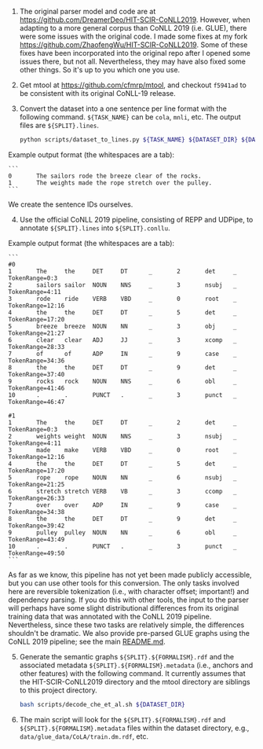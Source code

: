 1. The original parser model and code are at https://github.com/DreamerDeo/HIT-SCIR-CoNLL2019. However, when adapting to a more general corpus than CoNLL 2019 (i.e. GLUE), there were some issues with the original code. I made some fixes at my fork https://github.com/ZhaofengWu/HIT-SCIR-CoNLL2019. Some of these fixes have been incorporated into the original repo after I opened some issues there, but not all. Nevertheless, they may have also fixed some other things. So it's up to you which one you use.

2. Get mtool at https://github.com/cfmrp/mtool, and checkout `f5941ad` to be consistent with its original CoNLL-19 release.

3. Convert the dataset into a one sentence per line format with the following command. `${TASK_NAME}` can be `cola`, `mnli`, etc. The output files are `${SPLIT}.lines`.

    ```bash
    python scripts/dataset_to_lines.py ${TASK_NAME} ${DATASET_DIR} ${DATASET_DIR}
    ```

Example output format (the whitespaces are a tab):

    ```
    0       The sailors rode the breeze clear of the rocks.
    1       The weights made the rope stretch over the pulley.
    ```

We create the sentence IDs ourselves.

4. Use the official CoNLL 2019 pipeline, consisting of REPP and UDPipe, to annotate `${SPLIT}.lines` into `${SPLIT}.conllu`.

Example output format (the whitespaces are a tab):

    ```
    #0
    1       The     the     DET     DT      _       2       det     _       TokenRange=0:3
    2       sailors sailor  NOUN    NNS     _       3       nsubj   _       TokenRange=4:11
    3       rode    ride    VERB    VBD     _       0       root    _       TokenRange=12:16
    4       the     the     DET     DT      _       5       det     _       TokenRange=17:20
    5       breeze  breeze  NOUN    NN      _       3       obj     _       TokenRange=21:27
    6       clear   clear   ADJ     JJ      _       3       xcomp   _       TokenRange=28:33
    7       of      of      ADP     IN      _       9       case    _       TokenRange=34:36
    8       the     the     DET     DT      _       9       det     _       TokenRange=37:40
    9       rocks   rock    NOUN    NNS     _       6       obl     _       TokenRange=41:46
    10      .       .       PUNCT   .       _       3       punct   _       TokenRange=46:47

    #1
    1       The     the     DET     DT      _       2       det     _       TokenRange=0:3
    2       weights weight  NOUN    NNS     _       3       nsubj   _       TokenRange=4:11
    3       made    make    VERB    VBD     _       0       root    _       TokenRange=12:16
    4       the     the     DET     DT      _       5       det     _       TokenRange=17:20
    5       rope    rope    NOUN    NN      _       6       nsubj   _       TokenRange=21:25
    6       stretch stretch VERB    VB      _       3       ccomp   _       TokenRange=26:33
    7       over    over    ADP     IN      _       9       case    _       TokenRange=34:38
    8       the     the     DET     DT      _       9       det     _       TokenRange=39:42
    9       pulley  pulley  NOUN    NN      _       6       obl     _       TokenRange=43:49
    10      .       .       PUNCT   .       _       3       punct   _       TokenRange=49:50
    ```

As far as we know, this pipeline has not yet been made publicly accessible, but you can use other tools for this conversion. The only tasks involved here are reversible tokenization (i.e., with character offset; important!) and dependency parsing. If you do this with other tools, the input to the parser will perhaps have some slight distributional differences from its original training data that was annotated with the CoNLL 2019 pipeline. Nevertheless, since these two tasks are relatively simple, the differences shouldn't be dramatic. We also provide pre-parsed GLUE graphs using the CoNLL 2019 pipeline; see the main [README.md](README.md).

5. Generate the semantic graphs `${SPLIT}.${FORMALISM}.rdf` and the associated metadata `${SPLIT}.${FORMALISM}.metadata` (i.e., anchors and other features) with the following command. It currently assumes that the HIT-SCIR-CoNLL2019 directory and the mtool directory are siblings to this project directory.

    ```bash
    bash scripts/decode_che_et_al.sh ${DATASET_DIR}
    ```

6. The main script will look for the `${SPLIT}.${FORMALISM}.rdf` and `${SPLIT}.${FORMALISM}.metadata` files within the dataset directory, e.g., `data/glue_data/CoLA/train.dm.rdf`, etc.
